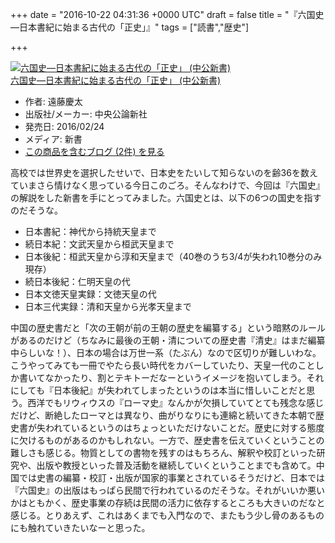 
+++
date = "2016-10-22 04:31:36 +0000 UTC"
draft = false
title = "『六国史―日本書紀に始まる古代の「正史」』"
tags = ["読書","歴史"]

+++
<div class="hatena-asin-detail"><a href="http://www.amazon.co.jp/exec/obidos/ASIN/4121023625/bestylesnet-22/"><img src="http://ecx.images-amazon.com/images/I/519xEstYYWL._SL160_.jpg" class="hatena-asin-detail-image" alt="六国史―日本書紀に始まる古代の「正史」 (中公新書)" title="六国史―日本書紀に始まる古代の「正史」 (中公新書)"/></a><div class="hatena-asin-detail-info"><a href="http://www.amazon.co.jp/exec/obidos/ASIN/4121023625/bestylesnet-22/">六国史―日本書紀に始まる古代の「正史」 (中公新書)</a><ul><li><span class="hatena-asin-detail-label">作者:</span> 遠藤慶太</li><li><span class="hatena-asin-detail-label">出版社/メーカー:</span> 中央公論新社</li><li><span class="hatena-asin-detail-label">発売日:</span> 2016/02/24</li><li><span class="hatena-asin-detail-label">メディア:</span> 新書</li><li><a href="http://d.hatena.ne.jp/asin/4121023625/bestylesnet-22" target="_blank">この商品を含むブログ (2件) を見る</a></li></ul></div><div class="hatena-asin-detail-foot"></div></div>高校では世界史を選択したせいで、日本史をたいして知らないのを齢36を数えていまさら情けなく思っている今日このごろ。そんなわけで、今回は『六国史』の解説をした新書を手にとってみました。六国史とは、以下の6つの国史を指すのだそうな。

<ul>
<li>日本書紀：神代から持統天皇まで</li>
<li>続日本紀：文武天皇から桓武天皇まで</li>
<li>日本後紀：桓武天皇から淳和天皇まで（40巻のうち3/4が失われ10巻分のみ現存）</li>
<li>続日本後紀：仁明天皇の代</li>
<li>日本文徳天皇実録：文徳天皇の代</li>
<li>日本三代実録：清和天皇から光孝天皇まで</li>
</ul>中国の歴史書だと「次の王朝が前の王朝の歴史を編纂する」という暗黙のルールがあるのだけど（ちなみに最後の王朝・清についての歴史書『清史』はまだ編纂中らしいな！）、日本の場合は万世一系（たぶん）なので区切りが難しいわな。こうやってみても一冊でやたら長い時代をカバーしていたり、天皇一代のことしか書いてなかったり、割とテキトーだなーというイメージを抱いてしまう。それにしても『日本後紀』が失われてしまったというのは本当に惜しいことだと思う。西洋でもリウィウスの『ローマ史』なんかが欠損していてとても残念な感じだけど、断絶したローマとは異なり、曲がりなりにも連綿と続いてきた本朝で歴史書が失われているというのはちょっといただけないことだ。歴史に対する態度に欠けるものがあるのかもしれない。一方で、歴史書を伝えていくということの難しさも感じる。物質としての書物を残すのはもちろん、解釈や校訂といった研究や、出版や教授といった普及活動を継続していくということまでも含めて。中国では史書の編纂・校訂・出版が国家的事業とされているそうだけど、日本では『六国史』の出版はもっぱら民間で行われているのだそうな。それがいいか悪いかはともかく、歴史事業の存続は民間の活力に依存するところも大きいのだなと感じる。とりあえず、これはあくまでも入門なので、またもう少し骨のあるものにも触れていきたいなーと思った。


